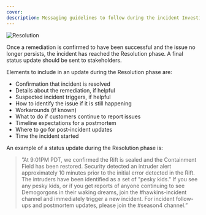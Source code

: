 ```yaml
---
cover:
description: Messaging guidelines to follow during the incident Investigation phase
---
```

![Resolution](/assets/images/headers/SHComms-Resolution.png)

Once a remediation is confirmed to have been successful and the issue no longer persists, the incident has reached the Resolution phase. A final status update should be sent to stakeholders.

Elements to include in an update during the Resolution phase are:

- Confirmation that incident is resolved
- Details about the remediation, if helpful
- Suspected incident triggers, if helpful
- How to identify the issue if it is still happening
- Workarounds (if known)
- What to do if customers continue to report issues
- Timeline expectations for a postmortem
- Where to go for post-incident updates
- Time the incident started

An example of a status update during the Resolution phase is:

> ”At 9:01PM PDT, we confirmed the Rift is sealed and the Containment Field has been restored. Security detected an intruder alert approximately 10 minutes prior to the initial error detected in the Rift. The intruders have been identified as a set of "pesky kids." If you see any pesky kids, or if you get reports of anyone continuing to see Demogorgons in their waking dreams, join the #hawkins-incident channel and immediately trigger a new incident. For incident follow-ups and postmortem updates, please join the #season4 channel.”
